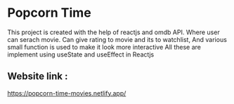 # Popcorn Time 

This project is created with the help of reactjs and omdb API.
Where user can serach movie.
Can give rating to movie and its to watchlist,
And various small function is used to make it look more interactive
All these are implement using useState and useEffect in Reactjs

## Website link :

https://popcorn-time-movies.netlify.app/